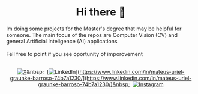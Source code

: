 <div align="center">
 
# Hi there 👋

</div>

Im doing some projects for the Master's degree that may be helpful for someone. The main focus of the repos are Computer Vision (CV) and general Artificial Inteligence (AI) applications <br><br> Fell free to point if you see oportunity of imporovement <br><br>

<div align="center">
  
[![X](https://img.shields.io/badge/X-000000?style=flat&logo=X&logoColor=white)](([https://x.com/yM9vo5R0ukSysJr](https://x.com/lvl18apmalphite)))&nbsp;&nbsp;
[![LinkedIn](https://img.shields.io/badge/LinkedIn-000000?style=flat&logo=LinkedIn&logoColor=white)](https://www.linkedin.com/in/mateus-uriel-graunke-barroso-74b7a1230/](https://www.linkedin.com/in/mateus-uriel-graunke-barroso-74b7a1230/)&nbsp;&nbsp;
[![Instagram](https://img.shields.io/badge/Instagram-000000?style=flat&logo=Instagram&logoColor=white)](https://www.instagram.com/mateusurielbarroso/)

</div>
